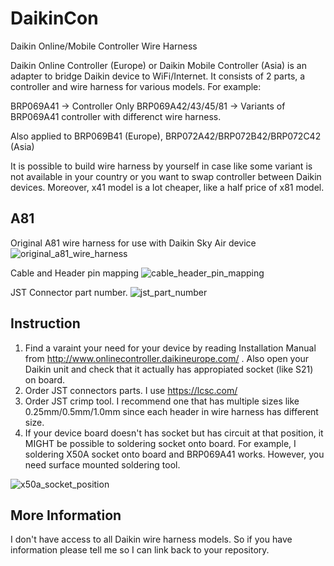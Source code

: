 # DaikinCon
Daikin Online/Mobile Controller Wire Harness

Daikin Online Controller (Europe) or Daikin Mobile Controller (Asia) is an adapter to bridge Daikin device to WiFi/Internet. It consists of 2 parts, a controller and wire harness for various models. For example:

BRP069A41 -> Controller Only
BRP069A42/43/45/81 -> Variants of BRP069A41 controller with differenct wire harness.

Also applied to BRP069B41 (Europe), BRP072A42/BRP072B42/BRP072C42 (Asia)

It is possible to build wire harness by yourself in case like some variant is not available in your country or you want to swap controller between Daikin devices. Moreover, x41 model is a lot cheaper, like a half price of x81 model.


## A81

Original A81 wire harness for use with Daikin Sky Air device
![original_a81_wire_harness](https://user-images.githubusercontent.com/44964969/62939548-c1f4d600-bdfb-11e9-95c8-4628c0121dcd.jpg)

Cable and Header pin mapping
![cable_header_pin_mapping](https://user-images.githubusercontent.com/44964969/62939571-d1741f00-bdfb-11e9-96ac-6f0fe0eacfc7.jpg)

JST Connector part number.
![jst_part_number](https://user-images.githubusercontent.com/44964969/62939597-d9cc5a00-bdfb-11e9-9e97-085322eea2e1.jpg)

## Instruction

1. Find a varaint your need for your device by reading Installation Manual from http://www.onlinecontroller.daikineurope.com/ . Also open your Daikin unit and check that it actually has appropiated socket (like S21) on board.
2. Order JST connectors parts. I use https://lcsc.com/
3. Order JST crimp tool. I recommend one that has multiple sizes like 0.25mm/0.5mm/1.0mm since each header in wire harness has different size.
4. If your device board doesn't has socket but has circuit at that position, it MIGHT be possible to soldering socket onto board. For example, I soldering X50A socket onto board and BRP069A41 works. However, you need surface mounted soldering tool.

![x50a_socket_position](https://user-images.githubusercontent.com/44964969/62941229-c4f1c580-bdff-11e9-98b8-2ec45b25d760.jpg)

## More Information

I don't have access to all Daikin wire harness models. So if you have information please tell me so I can link back to your repository.

